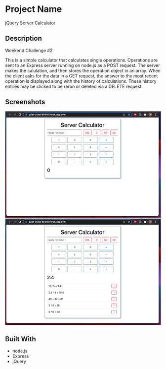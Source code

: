 # Project Name

jQuery Server Calculator

## Description

Weekend Challenge #2

This is a simple calculator that calculates single operations. Operations are sent to an Express server running on node.js as a POST request. The server makes the calulation, and then stores the operation object in an array. When the client asks for the data in a GET request, the answer to the most recent operation is displayed along with the history of calculations. These history entries may be clicked to be rerun or deleted via a DELETE request.

## Screenshots

![images/screen1.png](images/screen1.png)
![images/screen2.png](images/screen2.png)

## Built With

- node.js
- Express
- jQuery
